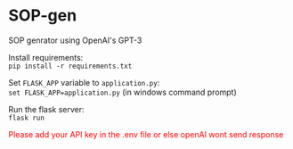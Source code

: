 # SOP-gen
SOP genrator using OpenAI's GPT-3 <br>


Install requirements:<br>
```pip install -r requirements.txt```

Set `FLASK_APP` variable to `application.py`:<br>
`set FLASK_APP=application.py` (in windows command prompt)
<br>

Run the flask server:<br>
`flask run`
<p style="color: #ff0000"> Please add your API key in the .env file or else openAI wont send response</p>

